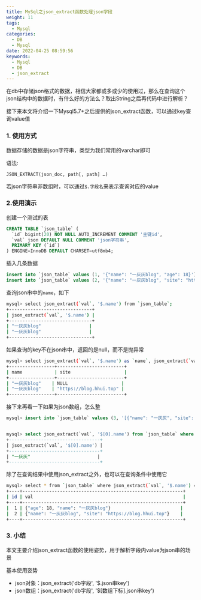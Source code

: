 ```yaml
---
title: MySql之json_extract函数处理json字段
weight: 11
tags:
  - Mysql
categories:
  - DB
  - Mysql
date: 2022-04-25 08:59:56
keywords:
  - Mysql
  - DB
  - json_extract
---
```


在db中存储json格式的数据，相信大家都或多或少的使用过，那么在查询这个json结构中的数据时，有什么好的方法么？取出String之后再代码中进行解析？

接下来本文将介绍一下Mysql5.7+之后提供的json_extract函数，可以通过key查询value值

<!-- more -->

### 1. 使用方式

数据存储的数据是json字符串，类型为我们常用的varchar即可

语法:

```
JSON_EXTRACT(json_doc, path[, path] …)
```

若json字符串非数组时，可以通过`$.字段名`来表示查询对应的value

### 2.使用演示

创建一个测试的表

```sql
CREATE TABLE `json_table` (
  `id` bigint(20) NOT NULL AUTO_INCREMENT COMMENT '主键id',
  `val` json DEFAULT NULL COMMENT 'json字符串',
  PRIMARY KEY (`id`)
) ENGINE=InnoDB DEFAULT CHARSET=utf8mb4;
```

插入几条数据

```sql
insert into `json_table` values (1, '{"name": "一灰灰blog", "age": 18}');
insert into `json_table` values (2, '{"name": "一灰灰blog", "site": "https://blog.hhui.top"}');
```

查询json串中的`name`，如下

```bash
mysql> select json_extract(`val`, '$.name') from `json_table`;
+-------------------------------+
| json_extract(`val`, '$.name') |
+-------------------------------+
| "一灰灰blog"                  |
| "一灰灰blog"                  |
+-------------------------------+
```

如果查询的key不在json串中，返回的是null，而不是抛异常

```bash
mysql> select json_extract(`val`, '$.name') as `name`, json_extract(`val`, '$.site') as `site` from `json_table`;
+-----------------+-------------------------+
| name            | site                    |
+-----------------+-------------------------+
| "一灰灰blog"    | NULL                    |
| "一灰灰blog"    | "https://blog.hhui.top" |
+-----------------+-------------------------+
```

接下来再看一下如果为json数组，怎么整

```sql
mysql> insert into `json_table` values (3, '[{"name": "一灰灰", "site": "https://spring.hhui.top"}]');


mysql> select json_extract(`val`, '$[0].name') from `json_table` where id = 3;
+----------------------------------+
| json_extract(`val`, '$[0].name') |
+----------------------------------+
| "一灰灰"                         |
+----------------------------------+
```

除了在查询结果中使用json_extract之外，也可以在查询条件中使用它

```bash
mysql> select * from `json_table` where json_extract(`val`, '$.name') = '一灰灰blog';
+----+------------------------------------------------------------+
| id | val                                                        |
+----+------------------------------------------------------------+
|  1 | {"age": 18, "name": "一灰灰blog"}                          |
|  2 | {"name": "一灰灰blog", "site": "https://blog.hhui.top"}    |
+----+------------------------------------------------------------+
```

### 3. 小结

本文主要介绍json_extract函数的使用姿势，用于解析字段内value为json串的场景

基本使用姿势

- json对象：json_extract('db字段',   '$.json串key')
- json数组：json_extract('db字段',   '$[数组下标].json串key')
